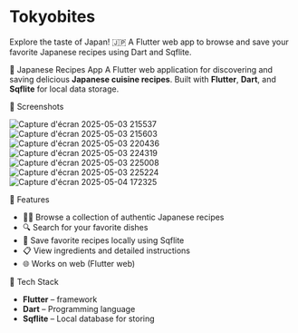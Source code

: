 # Tokyobites
Explore the taste of Japan! 🇯🇵 A Flutter web app to browse and save your favorite Japanese recipes using Dart and Sqflite.

🍱 Japanese Recipes App
A Flutter web application for discovering and saving delicious **Japanese cuisine recipes**. Built with **Flutter**, **Dart**, and **Sqflite** for local data storage.

📸 Screenshots

![Capture d'écran 2025-05-03 215537](https://github.com/user-attachments/assets/904f0888-3d66-428f-9ce3-e78fedd7866a)
![Capture d'écran 2025-05-03 215603](https://github.com/user-attachments/assets/d94a8612-5029-467a-8d87-c8f500e45db0)
![Capture d'écran 2025-05-03 220436](https://github.com/user-attachments/assets/8e309cc8-eb8a-4231-ad28-ce30511f0155)
![Capture d'écran 2025-05-03 224319](https://github.com/user-attachments/assets/7d7c1125-562e-4108-8791-a02e3d9b773a)
![Capture d'écran 2025-05-03 225008](https://github.com/user-attachments/assets/47031631-0df2-4755-8765-8ed09f206ead)
![Capture d'écran 2025-05-03 225224](https://github.com/user-attachments/assets/91d0deac-653d-4847-8b4e-913dd8e4f342)
![Capture d'écran 2025-05-04 172325](https://github.com/user-attachments/assets/79cf4e67-555a-4f8a-9419-e174239e263d)

🧩 Features

- 🧑‍🍳 Browse a collection of authentic Japanese recipes
- 🔍 Search for your favorite dishes
- 💾 Save favorite recipes locally using Sqflite
- 📋 View ingredients and detailed instructions
- 🌐 Works on web (Flutter web)

 🚀 Tech Stack

- **Flutter** – framework
- **Dart** – Programming language
- **Sqflite** – Local database for storing 

